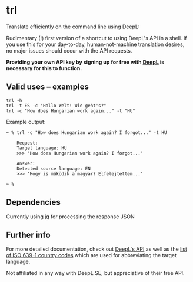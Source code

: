 # trl

Translate efficiently on the command line using DeepL:

Rudimentary (!) first version of a shortcut to using DeepL's API in a shell.
If you use this for your day-to-day, human-not-machine translation desires, no major issues should occur with the API requests.

**Providing your own API key by signing up for free with [DeepL](https://www.deepl.com/en/pro-api?cta=header-pro-api/) is necessary for this to function.**


## Valid uses – examples
    trl -h
    trl -t ES -c "Hallo Welt! Wie geht's?"
    trl -c "How does Hungarian work again..." -t "HU"
    
    

Example output:

    ~ % trl -c "How does Hungarian work again? I forgot..." -t HU

        Request:
        Target language: HU
        >>> 'How does Hungarian work again? I forgot...'

        Answer:
        Detected source language: EN
        >>> 'Hogy is működik a magyar? Elfelejtettem...'

    ~ %


## Dependencies

Currently using [jq](https://stedolan.github.io/jq/) for processing the response JSON


## Further info

For more detailed documentation, check out [DeepL's API](https://www.deepl.com/en/docs-api/introduction/) as well as the [list of ISO 639-1 country codes](https://en.wikipedia.org/wiki/List_of_ISO_639-1_codes) which are used for abbreviating the target language.

 Not affiliated in any way with DeepL SE, but appreciative of their free API.



